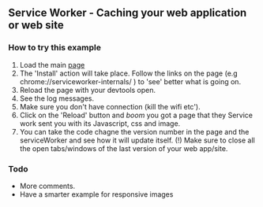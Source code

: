 ## Service Worker - Caching your web application or web site


### How to try this example

1. Load the main [page](https://greenido.github.io/service-worker-caching-example/index.html)
2. The 'Install' action will take place. Follow the links on the page (e.g chrome://serviceworker-internals/ ) to 'see' better what is going on.
3. Reload the page with your devtools open.
4. See the log messages.
5. Make sure you don't have connection (kill the wifi etc').
6. Click on the 'Reload' button and *boom* you got a page that they Service work sent you with its Javascript, css and image.
7. You can take the code chagne the version number in the page and the serviceWorker and see how it will update itself. (!) Make sure to close all the open tabs/windows of the last version of your web app/site.


### Todo
* More comments.
* Have a smarter example for responsive images

